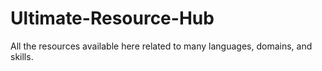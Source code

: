 # Ultimate-Resource-Hub
All the resources available here related to many languages, domains, and skills.
